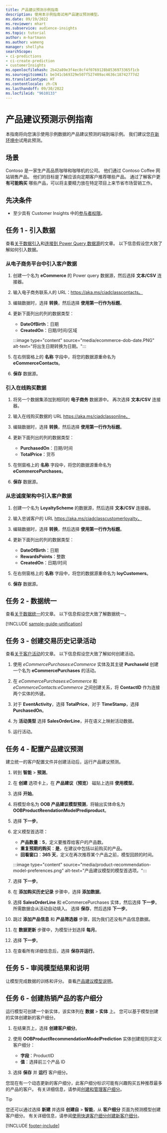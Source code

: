 ```yaml
---
title: 产品建议预测示例指南
description: 使用本示例指南试用产品建议预测模型。
ms.date: 09/19/2022
ms.reviewer: mhart
ms.subservice: audience-insights
ms.topic: tutorial
author: m-hartmann
ms.author: wameng
manager: shellyha
searchScope:
- ci-predictions
- ci-create-prediction
- customerInsights
ms.openlocfilehash: 2b42a89e3f4ec8cf4f0769128b8536973365f1cb
ms.sourcegitcommit: be341cb69329e507f527409ac4636c18742777d2
ms.translationtype: HT
ms.contentlocale: zh-CN
ms.lasthandoff: 09/30/2022
ms.locfileid: "9610133"
---
```

# <a name="product-recommendation-prediction-sample-guide"></a>产品建议预测示例指南

本指南将向您演示使用示例数据的产品建议预测的端到端示例。 我们建议您[在新环境中](manage-environments.md)试用此预测。

## <a name="scenario"></a>场景

Contoso 是一家生产高品质咖啡和咖啡机的公司。 他们通过 Contoso Coffee 网站销售产品。 他们的目标是了解应该向定期客户推荐哪些产品。 通过了解客户更 **有可能购买** 哪些产品，可以将主要精力放在特定项目上来节省市场营销工作。

## <a name="prerequisites"></a>先决条件

- 至少具有 Customer Insights 中的[参与者权限](permissions.md)。

## <a name="task-1---ingest-data"></a>任务 1 - 引入数据

查看[关于数据引入](data-sources.md)和[连接到 Power Query 数据源](connect-power-query.md)的文章。 以下信息假设您大致了解如何引入数据。

### <a name="ingest-customer-data-from-ecommerce-platform"></a>从电子商务平台中引入客户数据

1. 创建一个名为 **eCommerce** 的 Power query 数据源，然后选择 **文本/CSV** 连接器。

1. 输入电子商务联系人的 URL：https://aka.ms/ciadclasscontacts。

1. 编辑数据时，选择 **转换**，然后选择 **使用第一行作为标题**。

1. 更新下面列出的列的数据类型：
   - **DateOfBirth**：日期
   - **CreatedOn**：日期/时间/区域

   :::image type="content" source="media/ecommerce-dob-date.PNG" alt-text="将出生日期转换为日期。":::

1. 在右侧窗格上的 **名称** 字段中，将您的数据源重命名为 **eCommerceContacts**。

1. **保存** 数据源。

### <a name="ingest-online-purchase-data"></a>引入在线购买数据

1. 将另一个数据集添加到相同的 **电子商务** 数据源中。 再次选择 **文本/CSV** 连接器。

1. 输入在线购买数据的 URL https://aka.ms/ciadclassonline。

1. 编辑数据时，选择 **转换**，然后选择 **使用第一行作为标题**。

1. 更新下面列出的列的数据类型：
   - **PurchasedOn**：日期/时间
   - **TotalPrice**：货币

1. 在侧窗格上的 **名称** 字段中，将您的数据源重命名为 **eCommercePurchases**。

1. **保存** 数据源。

### <a name="ingest-customer-data-from-loyalty-schema"></a>从忠诚度架构中引入客户数据

1. 创建一个名为 **LoyaltyScheme** 的数据源，然后选择 **文本/CSV** 连接器。

1. 输入忠诚客户的 URL https://aka.ms/ciadclasscustomerloyalty。

1. 编辑数据时，选择 **转换**，然后选择 **使用第一行作为标题**。

1. 更新下面列出的列的数据类型：
   - **DateOfBirth**：日期
   - **RewardsPoints**：整数
   - **CreatedOn**：日期/时间

1. 在右侧窗格上的 **名称** 字段中，将您的数据源重命名为 **loyCustomers**。

1. **保存** 数据源。

## <a name="task-2---data-unification"></a>任务 2 - 数据统一

查看[关于数据统一](data-unification.md)的文章。 以下信息假设您大致了解数据统一。

[!INCLUDE [sample-guide-unification](includes/sample-guide-unification.md)]

## <a name="task-3---create-transaction-history-activity"></a>任务 3 - 创建交易历史记录活动

查看[关于客户活动](activities.md)的文章。 以下信息假设您大致了解如何创建活动。

1. 使用 *eCommercePurchases:eCommerce* 实体及其主键 **PurchaseId** 创建一个名为 **eCommercePurchases** 的活动。

1. 在 *eCommercePurchases:eCommerce* 和 *eCommerceContacts:eCommerce* 之间创建关系，将 **ContactID** 作为连接两个实体的外键。

1. 对于 **EventActivity**，选择 **TotalPrice**，对于 **TimeStamp**，选择 **PurchasedOn**。

1. 为 **活动类型** 选择 **SalesOrderLine**，并在语义上映射活动数据。

1. 运行活动。

## <a name="task-4---configure-product-recommendation-prediction"></a>任务 4 - 配置产品建议预测

建立统一的客户配置文件并创建活动后，运行产品建议预测。

1. 转到 **智能** > **预测**。

1. 在 **创建** 选项卡上，在 **产品建议（预览）** 磁贴上选择 **使用模型**。

1. 选择 **开始**。

1. 将模型命名为 **OOB 产品建议模型预测**，将输出实体命名为 **OOBProductReendationModelPrediproduct**。

1. 选择 **下一步**。

1. 定义模型首选项：
   - **产品数量**：**5**，定义要推荐给客户的产品数。
   - **重复预期的购买**：**是**，在建议中包括以前购买的产品。
   - **回看窗口**：**365 天**，定义在再次推荐某个产品之前，模型回顾的时间。

   :::image type="content" source="media/product-recommendation-model-preferences.png" alt-text="产品建议模型的模型首选项。":::

1. 选择 **下一步**。

1. 在 **添加购买历史记录** 步骤中，选择 **添加数据**。

1. 选择 **SalesOrderLine** 和 eCommercePurchases 实体，然后选择 **下一步**。 所需数据会从活动自动填入。 选择 **保存**，然后选择 **下一步**。

1. 跳过 **添加产品信息** 和 **产品筛选器** 步骤，因为我们还没有产品信息数据。

1. 在 **数据更新** 步骤中，为模型计划选择 **每月**。

1. 选择 **下一步**。

1. 在查看所有详细信息后，选择 **保存并运行**。

## <a name="task-5---review-model-results-and-explanations"></a>任务 5 - 审阅模型结果和说明

让模型完成数据的训练和评分。 查看[产品建议模型说明](predict-transactional-churn.md#view-prediction-results)。

## <a name="task-6---create-a-segment-of-high-purchased-products"></a>任务 6 - 创建热销产品的客户细分

运行模型可创建一个新实体，该实体列在 **数据** > **实体** 上。 您可以基于模型创建的实体创建新的客户细分。

1. 在结果页上，选择 **创建客户细分**。

1. 使用 **OOBProductRecommendationModelPrediction** 实体创建规则并定义客户细分：
   - **字段**：ProductID
   - **值**：选择前三个产品 ID

1. 选择 **保存** 并 **运行** 客户细分。

您现在有一个动态更新的客户细分，此客户细分标识可能有兴趣购买五种推荐最多的产品的客户。 有关详细信息，请参阅[创建和管理客户细分](segments.md)。

> [!TIP]
> 您还可以通过选择 **新建** 并选择 **创建自** > **智能**，从 **客户细分** 页面为预测模型创建客户细分。 有关详细信息，请参阅[使用快速客户细分创建新客户细分](segment-quick.md)。

[!INCLUDE [footer-include](includes/footer-banner.md)]
